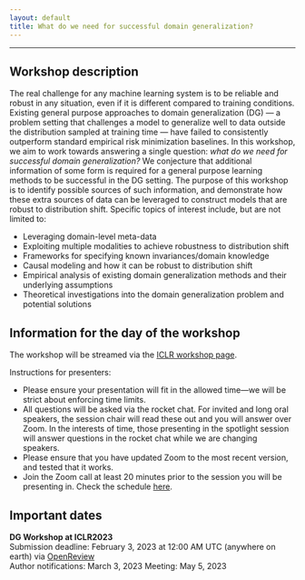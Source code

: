```yaml
---
layout: default
title: What do we need for successful domain generalization?
---
```

---

## Workshop description

The real challenge for any machine learning system is to be reliable and robust in any situation, even if it is different compared to training conditions. Existing general purpose approaches to domain generalization (DG) &mdash; a problem setting that challenges a model to generalize well to data outside the distribution sampled at training time &mdash; have failed to consistently outperform standard empirical risk minimization baselines. In this workshop, we aim to work towards answering a single question: <em>what do we need for successful domain generalization?</em> We conjecture that additional information of some form is required for a general purpose learning methods to be successful in the DG setting. The purpose of this workshop is to identify possible sources of such information, and demonstrate how these extra sources of data can be leveraged to construct models that are robust to distribution shift. Specific topics of interest include, but are not limited to:

* Leveraging domain-level meta-data 
* Exploiting multiple modalities to achieve robustness to distribution shift 
* Frameworks for specifying known invariances/domain knowledge 
* Causal modeling and how it can be robust to distribution shift  
* Empirical analysis of existing domain generalization methods and their underlying assumptions     
* Theoretical investigations into the domain generalization problem and potential solutions

## Information for the day of the workshop
The workshop will be streamed via the [ICLR workshop page](https://iclr.cc/virtual/2023/workshop/12824).

Instructions for presenters:
* Please ensure your presentation will fit in the allowed time—we will be strict about enforcing time limits.
* All questions will be asked via the rocket chat. For invited and long oral speakers, the session chair will read these out and you will answer over Zoom. In the interests of time, those presenting in the spotlight session will answer questions in the rocket chat while we are changing speakers.
* Please ensure that you have updated Zoom to the most recent version, and tested that it works.
* Join the Zoom call at least 20 minutes prior to the session you will be presenting in. Check the schedule [here](https://domaingen.github.io/schedule).

<!-- **General:** -->

<!-- To watch the workshop: the event is live streamed via the [ICLR workshop page](https://iclr.cc/virtual/2022/workshop/4550)
Please do not join the Zoom room unless you are an author participating in the Q&A period for your session.

Asking questions during a Q&A or panel discussion: please ask via [Rocket Chat](https://iclr.cc/virtual/2022/workshop/4550) or our [workshop Slack channel](https://join.slack.com/t/ai4earth/shared_invite/zt-170eobxsl-CBO8BVlUqqfOjsNj1ij7NA). Session moderators will be continually looking for questions from the audience and relaying them to speakers.

Poster session: [join the Gathertown poster room](https://app.gather.town/app/I1tkF58IbTcXKvMm/ai4ess-poster-session). Note: you will need to navigate either to the poster session (to see posters) or the breakout room (meet and chat with other workshop participants).

Breakout rooms: after each session, there will be a [GatherTown breakout room](https://app.gather.town/y9ohC8zQBrN4tQMt/iclr2022-workshop-room-10) where you can meet, chat, and network with other participants who attended your the session. We heartily encourage you to check out your session's breakout room after the Q&A.  -->


## Important dates

**DG Workshop at ICLR2023**    
Submission deadline: February 3, 2023 at 12:00 AM UTC (anywhere on earth) via [OpenReview](https://openreview.net/group?id=ICLR.cc/2023/Workshop/DG)   
Author notifications: March 3, 2023
Meeting: May 5, 2023   
